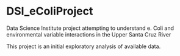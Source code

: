 # DSI_eColiProject
Data Science Institute project attempting to understand e. Coli and environmental variable interactions in the Upper Santa Cruz River

This project is an initial exploratory analysis of available data.
